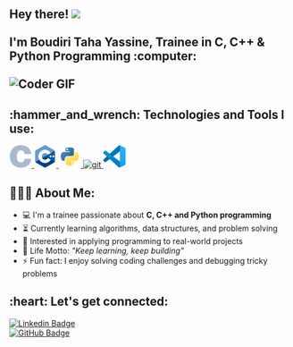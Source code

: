 <h2 align="left">
 <abc>
  <br>Hey there! <img src="https://user-images.githubusercontent.com/42378118/110234147-e3259600-7f4e-11eb-95be-0c4047144dea.gif" width="30"><br>
  <br> I'm Boudiri Taha Yassine, Trainee in C, C++ & Python Programming :computer:<br>
  <br>
    <img src="https://media.giphy.com/media/SWoSkN6DxTszqIKEqv/giphy.gif" alt="Coder GIF" width="500">
 </abc>
</h2> 

<h2 align="left">:hammer_and_wrench: Technologies and Tools I use:</h2>
<p align="left">
    <a href="https://www.cprogramming.com/" target="_blank"> 
      <img src="https://raw.githubusercontent.com/devicons/devicon/master/icons/c/c-original.svg" alt="c" width="40" height="40"/> 
    </a>
    <a href="https://isocpp.org/" target="_blank"> 
      <img src="https://raw.githubusercontent.com/devicons/devicon/master/icons/cplusplus/cplusplus-original.svg" alt="cplusplus" width="40" height="40"/> 
    </a>
    <a href="https://www.python.org/" target="_blank"> 
      <img src="https://raw.githubusercontent.com/devicons/devicon/master/icons/python/python-original.svg" alt="python" width="40" height="40"/> 
    </a>
    <a href="https://git-scm.com/" target="_blank"> 
      <img src="https://www.vectorlogo.zone/logos/git-scm/git-scm-icon.svg" alt="git" width="40" height="40"/> 
    </a>
    <a href="https://code.visualstudio.com/" target="_blank"> 
      <img src="https://raw.githubusercontent.com/devicons/devicon/master/icons/vscode/vscode-original.svg" alt="vscode" width="40" height="40"/> 
    </a>
</p>

<h2 align="left">👨🏻‍💻 About Me:</h2>

- :computer: I'm a trainee passionate about **C, C++ and Python programming**
- :hourglass_flowing_sand: Currently learning algorithms, data structures, and problem solving
- :rocket: Interested in applying programming to real-world projects
- :dart: Life Motto: *"Keep learning, keep building"*  
- :zap: Fun fact: I enjoy solving coding challenges and debugging tricky problems  

<h2 align="left">:heart: Let's get connected:</h2>

[![Linkedin Badge](https://img.shields.io/badge/-YourLinkedIn-blue?style=flat-square&logo=Linkedin&logoColor=white&link=YOUR_LINKEDIN_URL)](YOUR_LINKEDIN_URL)  
[![GitHub Badge](https://img.shields.io/badge/-YourGitHub-black?style=flat-square&logo=github&logoColor=white&link=YOUR_GITHUB_URL)](YOUR_GITHUB_URL)
